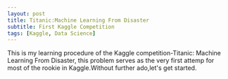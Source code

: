 ```yaml
---
layout: post
title: Titanic:Machine Learning From Disaster
subtitle: First Kaggle Competition
tags: [Kaggle, Data Science]
---
```


This is my learning procedure of the Kaggle competition-Titanic: Machine Learning From Disaster, this problem serves as the very first attemp for most of the rookie in Kaggle.Without further ado,let's get started.
